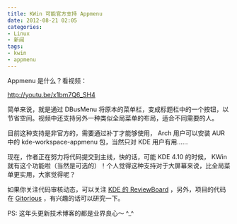 ```yaml
---
title: KWin 可能官方支持 Appmenu
date: 2012-08-21 02:05
categories:
- Linux
- 新闻
tags:
- kwin
- appmenu
---
```


Appmenu 是什么？看视频：

<http://youtu.be/x1bm7Q6_SH4>

简单来说，就是通过 DBusMenu
将原本的菜单栏，变成标题栏中的一个按钮，以节省空间。视频中还支持另外一种类似全局菜单的布局，适合不同需要的人。

目前这种支持是非官方的，需要通过补丁才能够使用， Arch 用户可以安装 AUR
中的 kde-workspace-appmenu 包，当然只对 KDE 用户有用……

现在，作者正在努力将代码提交到主线，快的话，可能 KDE 4.10 的时候， KWin
就有这个功能啦（当然是可选的）！个人觉得这种支持对于大屏幕来说，比全局菜单更实用，大家觉得呢？

如果你关注代码审核动态，可以关注 [KDE 的
ReviewBoard](https://git.reviewboard.kde.org/r/104344/)
，另外，项目的代码在
[Gitorious](http://gitorious.org/~megabigbug/kde-workspace-appmenu/megabigbugs-kde-workspace-appmenu)
，有兴趣的话可以研究一下。

PS: 这年头更新技术博客的都是业界良心～ ^\_^

